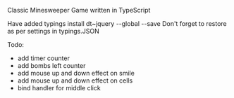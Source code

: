 Classic Minesweeper Game written in TypeScript

Have added
    typings install dt~jquery --global --save
Don't forget to restore as per settings in typings.JSON

Todo:
- add timer counter
- add bombs left counter
- add mouse up and down effect on smile
- add mouse up and down effect on cells
- bind handler for middle click
